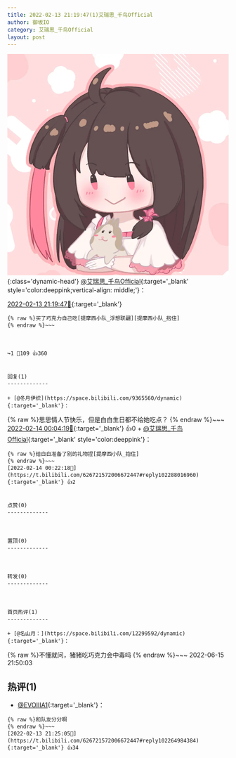 ```yaml
---
title: 2022-02-13 21:19:47(1)艾瑞思_千鸟Official
author: 御坂IO
category: 艾瑞思_千鸟Official
layout: post
---
```


![img](/images/7e08840c56f251de28bdf766b647bd5fe9a5d50a.jpg){:class='dynamic-head'}
[@艾瑞思_千鸟Official](https://space.bilibili.com/1090010845/dynamic){:target='_blank' style='color:deeppink;vertical-align: middle;'}：

[2022-02-13 21:19:47🔗](https://t.bilibili.com/626721572006672447){:target='_blank'}

~~~
{% raw %}买了巧克力自己吃[提摩西小队_浮想联翩][提摩西小队_抱住]
{% endraw %}~~~



↪️1 💬109 👍360


回复(1)
-------------

+ [@冬月伊织](https://space.bilibili.com/9365560/dynamic){:target='_blank'}：
~~~
{% raw %}思思情人节快乐，但是白白生日都不给她吃点？
{% endraw %}~~~
[2022-02-14 00:04:19🔗](https://t.bilibili.com/626721572006672447#reply102285828576){:target='_blank'} 👍0
    + [@艾瑞思_千鸟Official](https://space.bilibili.com/1090010845/dynamic){:target='_blank' style='color:deeppink'}：
~~~
{% raw %}给白白准备了别的礼物捏[提摩西小队_抱住]
{% endraw %}~~~
[2022-02-14 00:22:18🔗](https://t.bilibili.com/626721572006672447#reply102288016960){:target='_blank'} 👍2


点赞(0)
-------------



置顶(0)
-------------



转发(0)
-------------



首页热评(1)
-------------

+ [@名山月：](https://space.bilibili.com/12299592/dynamic){:target='_blank'}：
~~~
{% raw %}不懂就问，猪猪吃巧克力会中毒吗
{% endraw %}~~~
2022-06-15 21:50:03


热评(1)
-------------

+ [@EVOIIIA1](https://space.bilibili.com/274621273/dynamic){:target='_blank'}：
~~~
{% raw %}和队友分分啊
{% endraw %}~~~
[2022-02-13 21:25:05🔗](https://t.bilibili.com/626721572006672447#reply102264984384){:target='_blank'} 👍34


